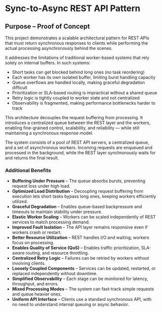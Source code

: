 # Sync-to-Async REST API Pattern

## Purpose – Proof of Concept

This project demonstrates a scalable architectural pattern for REST APIs that must return synchronous responses to clients while performing the actual processing asynchronously behind the scenes.

It addresses the limitations of traditional worker-based systems that rely solely on internal buffers. In such systems:

- Short tasks can get blocked behind long ones (no task reordering)
- Each worker has its own isolated buffer, limiting burst handling capacity
- Queue overflows are handled locally, making graceful degradation difficult
- Prioritization or SLA-based routing is impractical without a shared queue
- Retry logic is tightly coupled to worker state and not centralized
- Observability is fragmented, making performance bottlenecks harder to track

This architecture decouples the request buffering from processing. It introduces a centralized queue between the REST layer and the workers, enabling fine-grained control, scalability, and reliability — while still maintaining a synchronous response model.

The system consists of a pool of REST API servers, a centralized queue, and a set of asynchronous workers. Incoming requests are enqueued and processed in the background, while the REST layer synchronously waits for and returns the final result.

### Additional Benefits

- **Buffering Under Pressure** – The queue absorbs bursts, preventing request loss under high load.
- **Optimized Load Distribution** – Decoupling request buffering from execution lets short tasks bypass long ones, keeping workers efficiently utilized.
- **Graceful Degradation** – Enables queue-based backpressure and timeouts to maintain stability under pressure.
- **Elastic Worker Scaling** – Workers can be scaled independently of REST services to match processing demand.
- **Improved Fault Isolation** – The API layer remains responsive even if workers crash or restart.
- **Better Resource Utilization** – REST handles I/O and waiting; workers focus on processing.
- **Enables Quality of Service (QoS)** – Enables traffic prioritization, SLA-aware routing, and resource throttling.
- **Centralized Retry Logic** – Failures can be retried by workers without involving clients.
- **Loosely Coupled Components** – Services can be updated, restarted, or replaced independently without downtime.
- **Simplified Observability** – Each stage can be monitored for latency, throughput, and errors.
- **Mixed Processing Modes** – The system can fast-track simple requests and queue heavier ones.
- **Uniform API Interface** – Clients use a standard synchronous API, with no need to understand internal queuing or async behavior.
